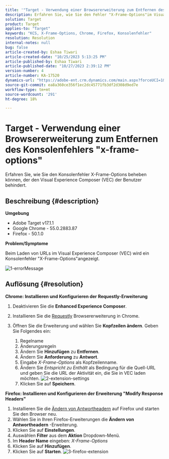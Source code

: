 ```yaml
---
title: '"Target - Verwendung einer Browsererweiterung zum Entfernen des Konsolenfehlers "x-frame-options"'
description: Erfahren Sie, wie Sie den Fehler "X-Frame-Options"im Visual Experience Composer (VEC) beheben und so ein reibungsloses Laden der URL für die nahtlose Inhaltsintegration sicherstellen.
solution: Target
product: Target
applies-to: "Target"
keywords: "KCS, X-Frame-Options, Chrome, Firefox, Konsolenfehler"
resolution: Resolution
internal-notes: null
bug: false
article-created-by: Eshaa Tiwari
article-created-date: "10/25/2023 5:13:25 PM"
article-published-by: Eshaa Tiwari
article-published-date: "10/27/2023 2:39:12 PM"
version-number: 4
article-number: KA-17520
dynamics-url: "https://adobe-ent.crm.dynamics.com/main.aspx?forceUCI=1&pagetype=entityrecord&etn=knowledgearticle&id=d11f76cc-5973-ee11-9ae7-6045bd0063aa"
source-git-commit: ea8a360ce356f1ec2dc45771fb3df2d308d9ed7e
workflow-type: tm+mt
source-wordcount: '291'
ht-degree: 18%

---
```


# Target - Verwendung einer Browsererweiterung zum Entfernen des Konsolenfehlers &quot;x-frame-options&quot;


Erfahren Sie, wie Sie den Konsolenfehler X-Frame-Options beheben können, der den Visual Experience Composer (VEC) der Benutzer behindert.

## Beschreibung {#description}


<b>Umgebung</b>

- Adobe Target v17.1.1
- Google Chrome - 55.0.2883.87
- Firefox - 50.1.0


<b>Problem/Symptome</b>

Beim Laden von URLs im Visual Experience Composer (VEC) wird ein Konsolenfehler &quot;X-Frame-Options&quot;angezeigt.

![1-errorMessage](https://helpx.adobe.com/content/dam/help/en/target/kb/how-to-use-a-browser-extension-to-remove-x-frame-options-console/jcr%3acontent/main-pars/image/1-errormessage.jpg "1-errorMessage")


## Auflösung {#resolution}


<b>Chrome: Installieren und Konfigurieren der Requestly-Erweiterung</b>

1. Deaktivieren Sie die <b>Enhanced Experience Composer</b>.
2. Installieren Sie die [Requestly](https://chrome.google.com/webstore/detail/requestly/mdnleldcmiljblolnjhpnblkcekpdkpa?hl=en) Browsererweiterung in Chrome.
3. Öffnen Sie die Erweiterung und wählen Sie <b>Kopfzeilen ändern</b>. Geben Sie Folgendes ein:

   1. Regelname
   2. Änderungsregeln
   3. Ändern Sie <b>Hinzufügen</b> zu <b>Entfernen</b>.
   4. Ändern Sie <b>Anforderung</b> zu <b>Antwort</b>.
   5. Eingabe *X-Frame-Options* als Kopfzeilenname.
   6. Ändern Sie *Entspricht zu Enthält* als Bedingung für die Quell-URL und geben Sie die URL der Aktivität ein, die Sie in VEC laden möchten.
      ![2-extension-settings](https://helpx.adobe.com/content/dam/help/en/target/kb/how-to-use-a-browser-extension-to-remove-x-frame-options-console/jcr%3acontent/main-pars/procedure/proc_par/step_2/step_par/image/2-extension-settings.png "2-extension-settings")
   7. Klicken Sie auf <b>Speichern</b>.


<b>Firefox: Installieren und Konfigurieren der Erweiterung &quot;Modify Response Headers&quot;</b>

1. Installieren Sie die [Ändern von Antwortheadern](https://addons.mozilla.org/en-US/firefox/addon/modheader-firefox/) auf Firefox und starten Sie den Browser neu.
2. Wählen Sie in Ihren Firefox-Erweiterungen die <b>Ändern von Antwortheadern</b> -Erweiterung.
3. Klicken Sie auf <b>Einstellungen</b>.
4. Auswählen <b>Filter</b> aus dem <b>Aktion</b> Dropdown-Menü.
5. Im <b>Header Name</b> eingeben: *X-Frame-Options*
6. Klicken Sie auf <b>Hinzufügen</b>.
7. Klicken Sie auf <b>Starten</b>.
   ![3-firefox-extension](https://helpx.adobe.com/content/dam/help/en/target/kb/how-to-use-a-browser-extension-to-remove-x-frame-options-console/jcr%3acontent/main-pars/procedure_1532616470/proc_par/step_1817832849/step_par/image/3-firefox-extension.png "3-firefox-extension")

